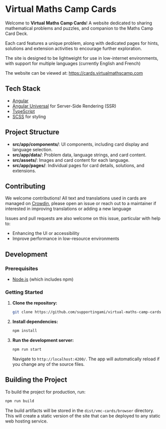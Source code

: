# Virtual Maths Camp Cards

Welcome to **Virtual Maths Camp Cards**! A website dedicated to sharing mathematical problems and puzzles, and companion to the Maths Camp Card Deck.

Each card features a unique problem, along with dedicated pages for hints, solutions and extension activities to encourage further exploration.

The site is designed to be lightweight for use in low-internet environments, with support for multiple languages (currently English and French)

The website can be viewed at: https://cards.virtualmathscamp.com

## Tech Stack

- [Angular](https://angular.dev/)
- [Angular Universal](https://angular.dev/guide/universal) for Server-Side Rendering (SSR)
- [TypeScript](https://www.typescriptlang.org/)
- [SCSS](https://sass-lang.com/) for styling

## Project Structure

- **src/app/components/**: UI components, including card display and language selection.
- **src/app/data/**: Problem data, language strings, and card content.
- **src/assets/**: Images and card content for each language.
- **src/app/pages/**: Individual pages for card details, solutions, and extensions.

## Contributing

We welcome contributions! All text and translations used in cards are managed on [Crowdin](https://crowdin.com/), please open an issue or reach out to a maintainer if interested in improving translations or adding a new language

Issues and pull requests are also welcome on this issue, particular with help to:

- Enhancing the UI or accessibility
- Improve performance in low-resource environments

## Development

### Prerequisites

- [Node.js](https://nodejs.org/) (which includes npm)

### Getting Started

1.  **Clone the repository:**
    ```bash
    git clone https://github.com/supportingami/virtual-maths-camp-cards
    ```
2.  **Install dependencies:**
    ```bash
    npm install
    ```
3.  **Run the development server:**

    ```bash
    npm run start
    ```

    Navigate to `http://localhost:4200/`. The app will automatically reload if you change any of the source files.

## Building the Project

To build the project for production, run:

```bash
npm run build
```

The build artifacts will be stored in the `dist/vmc-cards/browser` directory. This will create a static version of the site that can be deployed to any static web hosting service.
